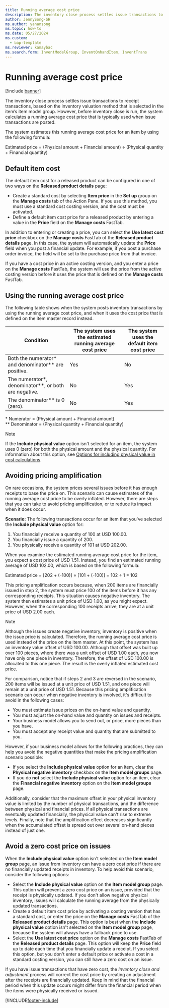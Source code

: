```yaml
---
title: Running average cost price
description: The inventory close process settles issue transactions to receipt transactions, based on the inventory valuation method that is selected.
author: JennySong-SH
ms.author: yanansong
ms.topic: how-to
ms.date: 05/27/2024
ms.custom:
  - bap-template
ms.reviewer: kamaybac
ms.search.form: InventModelGroup, InventOnhandItem, InventTrans
---
```


# Running average cost price

[!include [banner](../includes/banner.md)]

The inventory close process settles issue transactions to receipt transactions, based on the inventory valuation method that is selected in the item’s item model group. However, before inventory close is run, the system calculates a running average cost price that is typically used when issue transactions are posted.

The system estimates this running average cost price for an item by using the following formula:

Estimated price = (Physical amount + Financial amount) ÷ (Physical quantity + Financial quantity)

## Default item cost

The default item cost for a released product can be configured in one of two ways on the **Released product details** page:

- Create a standard cost by selecting **Item price** in the **Set up** group on the **Manage costs** tab of the Action Pane. If you use this method, you must use a standard cost costing version, and the cost must be activated.
- Define a default item cost price for a released product by entering a value in the **Price** field on the **Manage costs** FastTab.

In addition to entering or creating a price, you can select the **Use latest cost price** checkbox on the **Manage costs** FastTab of the **Released product details** page. In this case, the system will automatically update the **Price** field when you post a financial update. For example, if you post a purchase order invoice, the field will be set to the purchase price from that invoice.

If you have a cost price in an active costing version, and you enter a price on the **Manage costs** FastTab, the system will use the price from the active costing version before it uses the price that is defined on the **Manage costs** FastTab.

## Using the running average cost price

The following table shows when the system posts inventory transactions by using the running average cost price, and when it uses the cost price that is defined on the item master record instead.

| Condition | The system uses the estimated running average cost price | The system uses the default item cost price |
| --- | --- | --- |
| Both the numerator\* and denominator\*\* are positive. | Yes | No |
| The numerator\*, denominator\*\*, or both are negative. | No | Yes |
| The denominator\*\* is 0 (zero). | No | Yes |

\* Numerator = (Physical amount + Financial amount)  
\*\* Denominator = (Physical quantity + Financial quantity)

> [!NOTE]
> If the **Include physical value** option isn't selected for an item, the system uses 0 (zero) for both the physical amount and the physical quantity. For information about this option, see [Options for including physical value in cost calculations](include-physical-value.md).

## Avoiding pricing amplification

On rare occasions, the system prices several issues before it has enough receipts to base the price on. This scenario can cause estimates of the running average cost price to be overly inflated. However, there are steps that you can take to avoid pricing amplification, or to reduce its impact when it does occur.

**Scenario:** The following transactions occur for an item that you've selected the **Include physical value** option for:

1. You financially receive a quantity of 100 at USD 100.00.
2. You financially issue a quantity of 200.
3. You physically receive a quantity of 101 at USD 202.00.

When you examine the estimated running average cost price for the item, you expect a cost price of USD 1.51. Instead, you find an estimated running average of USD 102.00, which is based on the following formula:

Estimated price = \[202 + (-100)\] ÷ \[101 + (-100)\] = 102 ÷ 1 = 102

This pricing amplification occurs because, when 200 items are financially issued in step 2, the system must price 100 of the items before it has any corresponding receipts. This situation causes negative inventory. The system then estimates a unit price of USD 1.00, as you might expect. However, when the corresponding 100 receipts arrive, they are at a unit price of USD 2.00 each.

> [!NOTE]
> Although the issues create negative inventory, inventory is positive when the issue price is calculated. Therefore, the running average cost price is used instead of the price on the item master. At this point, the system has an inventory value offset of USD 100.00. Although that offset was built up over 100 pieces, where there was a unit offset of USD 1.00 each, you now have only one piece in inventory. Therefore, the offset of USD 100.00 is allocated to this one piece. The result is the overly inflated estimated cost price.
>
> For comparison, notice that if steps 2 and 3 are reversed in the scenario, 200 items will be issued at a unit price of USD 1.51, and one piece will remain at a unit price of USD 1.51. Because this pricing amplification scenario can occur when negative inventory is involved, it's difficult to avoid in the following cases:
>
> - You must estimate issue prices on the on-hand value and quantity.
> - You must adjust the on-hand value and quantity on issues and receipts.
> - Your business model allows you to send out, or price, more pieces than you have.
> - You must accept any receipt value and quantity that are submitted to you.

However, if your business model allows for the following practices, they can help you avoid the negative quantities that make the pricing amplification scenario possible:

- If you select the **Include physical value** option for an item, clear the **Physical negative inventory** checkbox on the **Item model groups** page.
- If you do **not** select the **Include physical value** option for an item, clear the **Financial negative inventory** option on the **Item model groups** page.

Additionally, consider that the maximum offset in your physical inventory value is limited by the number of physical transactions, and the difference between physical and financial prices. If all physical transactions are eventually updated financially, the physical value can't rise to extreme levels. Finally, note that the amplification effect decreases significantly when the accumulated offset is spread out over several on-hand pieces instead of just one.

## Avoid a zero cost price on issues

When the **Include physical value** option isn't selected on the **Item model group** page, an issue from inventory can have a zero cost price if there are no financially updated receipts in inventory. To help avoid this scenario, consider the following options:

- Select the **Include physical value** option on the **Item model group** page. This option will prevent a zero cost price on an issue, provided that the receipt is physically updated. If you don't allow negative physical inventory, issues will calculate the running average from the physically updated transactions.
- Create a default item cost price by activating a costing version that has a standard cost, or enter the price on the **Manage costs** FastTab of the **Released product details** page. This option is best when the **Include physical value** option isn't selected on the **Item model group** page, because the system will always have a fallback price to use.
- Select the **Use latest cost price** option on the **Manage costs** FastTab of the **Released product details** page. This option will keep the **Price** field up to date each time that you financially update a receipt. If you select this option, but you don't enter a default price or activate a cost in a standard costing version, you can still have a zero cost on an issue.

If you have issue transactions that have zero cost, the *Inventory close and adjustment* process will correct the cost price by creating an adjustment after the receipts are financially updated. Keep in mind that the financial period when this update occurs might differ from the financial period when the items were physically received or issued.

[!INCLUDE[footer-include](../../includes/footer-banner.md)]
